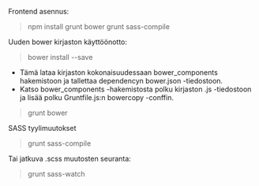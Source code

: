Frontend asennus:

> npm install
> grunt bower
> grunt sass-compile

Uuden bower kirjaston käyttöönotto:

> bower install <kirjaston-nimi> --save
- Tämä lataa kirjaston kokonaisuudessaan bower_components hakemistoon ja tallettaa dependencyn bower.json -tiedostoon.
- Katso bower_components -hakemistosta polku kirjaston .js -tiedostoon ja lisää polku Gruntfile.js:n bowercopy -conffin.

> grunt bower

SASS tyylimuutokset

> grunt sass-compile

Tai jatkuva .scss muutosten seuranta:

> grunt sass-watch










